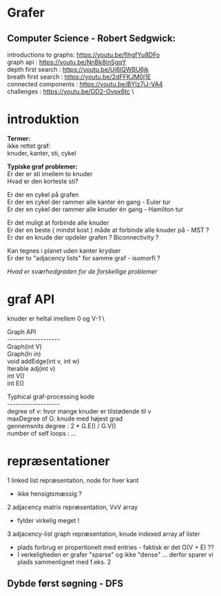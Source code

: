 # Grafer

## Computer Science - Robert Sedgwick:

introductions to graphs: https://youtu.be/flhgfYu8DFo \
graph api : https://youtu.be/NnBk8inSgqY \
depth first search : https://youtu.be/Uj6lQWBU6jk \
breath first search : https://youtu.be/2dFFKJM0j1E \
connected components : https://youtu.be/BYIz7jJ-VA4 \
challenges : https://youtu.be/OD2-Ovpx6tc \

# introduktion
<b>Termer:</b>\
ikke rettet graf: \
knuder, kanter, sti, cykel

<b>Typiske graf problemer:</b> \
Er der er sti imellem to knuder \
Hvad er den korteste sti? 

Er der en cykel på grafen \
Er der en cykel der rammer alle kanter én gang - Euler tur \
Er der en cykel der rammer alle knuder én gang - Hamilton tur 

Er det muligt at forbinde alle knuder \
Er der en beste ( mindst kost ) måde at forbinde alle knuder på - MST ? \
Er der en knude der opdeler grafen ? Biconnectivity ?

Kan tegnes i planet uden kanter krydser \
Er der to "adjacency lists" for samme graf - isomorfi ?

<i>Hvad er sværhedgraden for de forskellige problemer</i>

# graf API

knuder er heltal imellem 0 og V-1 \

Graph API \
------------------- \
Graph(int V)\
Graph(In in)\
void addEdge(int v, int w)\
Iterable<Integer> adj(int v)\
int V()\
int E()
  
Typhical graf-processing kode \
------------------- \
degree of v: hvor mange knuder er tilstødende til v \
maxDegree of G: knude med højest grad \
gennemsnits degree : 2 * G.E() / G.V() \
number of self loops : ...

# repræsentationer 
  
1 linked list repræsentation, node for hver kant 
  * ikke hensigtsmæssig ?
  
2 adjacency matrix repræsentation, VxV array
  * fylder virkelig meget !
  
3 adjacency-list graph repræsentation, knude indexed array af lister
  * plads forbrug er propertionelt med entries - faktisk er det O(V + E) ??
  * I verkeligheden er grafer "sparse" og ikke "dense" ... derfor sparer vi plads sammenlignet med f.eks. 2
  
## Dybde først søgning - DFS
  

  
  
  
  
  


  


  
  









